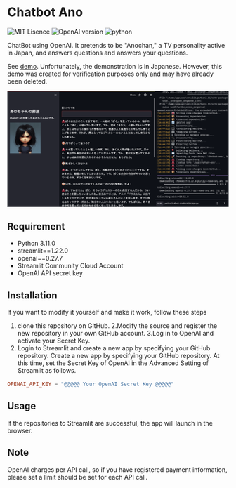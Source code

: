 # Chatbot Ano
![MIT Lisence](https://img.shields.io/github/license/yostos/chatbot-ano)
![OpenAI version](https://img.shields.io/github/pipenv/locked/dependency-version/yostos/chatbot-ano/openai)
![python](https://img.shields.io/pypi/pyversions/streamlit)

ChatBot using OpenAI. It pretends to be "Anochan," a TV personality active in
Japan, and answers questions and answers your questions.

See [demo](https://yostos-chatbot-ano-srcapp-1amc4o.streamlit.app/).
Unfortunately, the demonstration is in Japanese.
However, this [demo](https://yostos-chatbot-ano-srcapp-1amc4o.streamlit.app/) was created for verification purposes only and may have already been deleted.

![](./images/anochanbot.png)

 
## Requirement

* Python 3.11.0
* streamlit==1.22.0
* openai==0.27.7
* Streamlit Community Cloud Account
* OpenAI API secret key

## Installation

If you want to modify it yourself and make it work, follow these steps

1. clone this repository on GitHub. 
2.Modify the source and register the new repository in your own GitHub account. 
3.Log in to OpenAI and activate your Secret Key. 
5. Login to Streamlit and create a new app by specifying your GitHub repository.
Create a new app by specifying your GitHub repository. At this time, set the Secret Key of OpenAI in the Advanced Setting of Streamlit as follows.

 
```toml
OPENAI_API_KEY = "@@@@@ Your OpenAI Secret Key @@@@@"
```
 
## Usage

If the repositories to Streamlit are successful, the app will launch in the browser.
 
## Note
 
OpenAI charges per API call, so if you have registered payment information, please set a limit
should be set for each API call.

